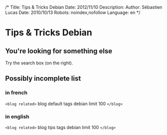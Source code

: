 /*
Title: Tips & Tricks Debian
Date: 2012/11/10
Description: 
Author: Sébastien Lucas
Date: 2010/10/13
Robots: noindex,nofollow
Language: en
*/
# Tips & Tricks Debian

## You're looking for something else
Try the search box (on the right).

## Possibly incomplete list

### in french

`<blog related>`
  blog   default
  tags   debian
  limit 100
`</blog>`

### in english

`<blog related>`
  blog   tips
  tags   debian
  limit 100
`</blog>`

